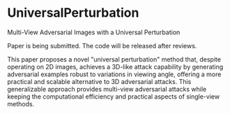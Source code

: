 # UniversalPerturbation
Multi-View Adversarial Images with a Universal Perturbation

Paper is being submitted. The code will be released after reviews. 

This paper proposes a novel "universal perturbation" method that, despite operating on 2D images, achieves a 3D-like attack capability by generating adversarial examples robust to variations in viewing angle, offering a more practical and scalable alternative to 3D adversarial attacks. This generalizable approach provides multi-view adversarial attacks while keeping the computational efficiency and practical aspects of single-view methods.
